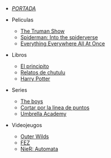 - [_PORTADA_](/README.md)

- Peliculas
    - [The Truman Show](./Peliculas/The-Truman-Show.md)
    - [Spiderman: Into the spiderverse](./Peliculas/Spider-Verse.md)
    - [Everything Everywhere All At Once](./Peliculas/Everything.md)

- Libros
    - [El principito](./Libros/El-Principito.md)
    - [Relatos de chutulu](./Libros/Chutulu.md)
    - [Harry Potter](./Libros/Harry-Potter.md)

- Series
    - [The boys](./Series/The-Boys.md)
    - [Cortar por la linea de puntos](./Series/Cortar.md)
    - [Umbrella Academy](./Series/Umbrella.md)

- Videojeugos
    - [Outer Wilds](./Videojuegos/Outer-Wilds.md)
    - [FEZ](./Videojuegos/FEZ.md)
    - [NieR: Automata](./Videojuegos/NieR.md)